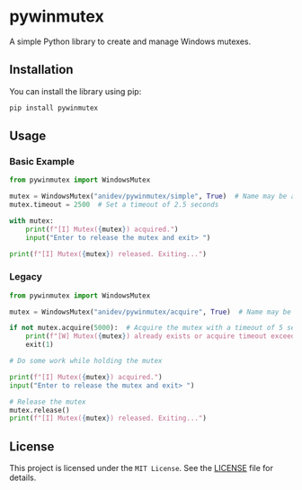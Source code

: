 # pywinmutex

A simple Python library to create and manage Windows mutexes.

## Installation

You can install the library using pip:

```bash
pip install pywinmutex
```

## Usage

### Basic Example
```python
from pywinmutex import WindowsMutex

mutex = WindowsMutex("anidev/pywinmutex/simple", True)  # Name may be any string
mutex.timeout = 2500  # Set a timeout of 2.5 seconds

with mutex:
    print(f"[I] Mutex({mutex}) acquired.")
    input("Enter to release the mutex and exit> ")

print(f"[I] Mutex({mutex}) released. Exiting...")
```

### Legacy
```python
from pywinmutex import WindowsMutex

mutex = WindowsMutex("anidev/pywinmutex/acquire", True)  # Name may be any string

if not mutex.acquire(5000):  # Acquire the mutex with a timeout of 5 seconds; None for no timeout
    print(f"[W] Mutex({mutex}) already exists or acquire timeout exceeded.")
    exit(1)

# Do some work while holding the mutex

print(f"[I] Mutex({mutex}) acquired.")
input("Enter to release the mutex and exit> ")

# Release the mutex
mutex.release()
print(f"[I] Mutex({mutex}) released. Exiting...")
```

## License

This project is licensed under the `MIT License`. See the [LICENSE](LICENSE) file for details.
